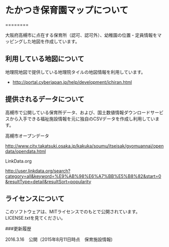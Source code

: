 # たかつき保育園マップについて
========

大阪府高槻市に点在する保育所（認可、認可外）、幼稚園の位置・定員情報をマッピングした地図を作成しています。

## 利用している地図について

地理院地図で提供している地理院タイルの地図情報を利用しています。

- http://portal.cyberjapan.jp/help/development/ichiran.html

## 提供されるデータについて

高槻市で公開している保育所データ、および、国土数値情報ダウンロードサービスから入手できる福祉施設情報を元に独自のCSVデータを作成し利用しています。

高槻市オープンデータ

http://www.city.takatsuki.osaka.jp/kakuka/soumu/itseisak/gyomuannai/opendata/opendata.html

LinkData.org

http://user.linkdata.org/search?category=all&keyword=%E9%AB%98%E6%A7%BB%E5%B8%82&start=0&resultType=detail&resultSort=popularity


## ライセンスについて

このソフトウェアは、MITライセンスでのもとで公開されています。LICENSE.txtを見てください。

###更新履歴

2016.3.16　公開（2015年8月11日時点　保育施設情報)

